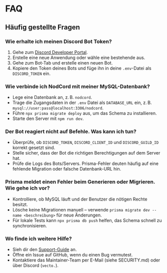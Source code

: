 # FAQ

## Häufig gestellte Fragen

### Wie erhalte ich meinen Discord Bot Token?

1. Gehe zum [Discord Developer Portal](https://discord.com/developers/applications).
2. Erstelle eine neue Anwendung oder wähle eine bestehende aus.
3. Gehe zum Bot-Tab und erstelle einen neuen Bot.
4. Kopiere den Token deines Bots und füge ihn in deine `.env`-Datei als `DISCORD_TOKEN` ein.

### Wie verbinde ich NodCord mit meiner MySQL-Datenbank?

- Lege eine Datenbank an, z. B. `nodcord`.
- Trage die Zugangsdaten in der `.env` Datei als `DATABASE_URL` ein, z. B. `mysql://user:pass@localhost:3306/nodcord`.
- Führe `npx prisma migrate deploy` aus, um das Schema zu installieren.
- Starte den Server mit `npm run dev`.

### Der Bot reagiert nicht auf Befehle. Was kann ich tun?

- Überprüfe, ob `DISCORD_TOKEN`, `DISCORD_CLIENT_ID` und `DISCORD_GUILD_ID` korrekt gesetzt sind.
- Stelle sicher, dass der Bot die richtigen Berechtigungen auf dem Server hat.
- Prüfe die Logs des Bots/Servers. Prisma-Fehler deuten häufig auf eine fehlende Migration oder falsche Datenbank-URL hin.

### Prisma meldet einen Fehler beim Generieren oder Migrieren. Wie gehe ich vor?

- Kontrolliere, ob MySQL läuft und der Benutzer die nötigen Rechte besitzt.
- Lösche keine Migrationen manuell – verwende `prisma migrate dev --name <beschreibung>` für neue Änderungen.
- Für lokale Tests kann `npx prisma db push` helfen, das Schema schnell zu synchronisieren.

### Wo finde ich weitere Hilfe?

- Sieh dir den [Support-Guide](./support.md) an.
- Öffne ein Issue auf GitHub, wenn du einen Bug vermutest.
- Kontaktiere das Maintainer-Team per E-Mail (siehe SECURITY.md) oder über Discord (`vecto.`).
